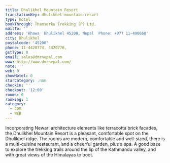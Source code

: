 ```yaml
---
title: Dhulikhel Mountain Resort
translationKey: dhulikhel-mountain-resort
type: hotel
bookThrough: Thamserku Trekking (P) Ltd.
mailTo: ''
address: 'Khawa  Dhulikhel 45200, Nepal  Phone: +977 11-490660'
city: Dhulikhel
postalcode: '45200'
phone: 11-4420774, 4420776,
gstType: 0
email: sales@dmrnepal.com
www: http://www.dmrnepal.com/
note: ''
web: 0
showHotel: 0
starCategory: .nan
checkin: ''
checkout: '12:00'
rooms: 0
ranking: 1
category:
  - COM
  - WEB
---
```





Incorporating Newari architecture elements like terracotta brick facades, the Dhulikhel Mountain Resort is a pleasant, comfortable spot on the Dhulikhel ridge. The rooms are modern, comfortable and well-sized, there is a multi-cuisine restaurant, and a cheerful garden, plus a spa. A good base to explore the trekking trails around the lip of the Kathmandu valley, and with great views of the Himalayas to boot.